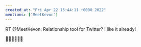 ```yaml
---
created_at: "Fri Apr 22 15:44:11 +0000 2022"
mentions: ['MeetKevon']
---
```


RT @MeetKevon: Relationship tool for Twitter? I like it already! 

👏🏻👏🏻👏🏻